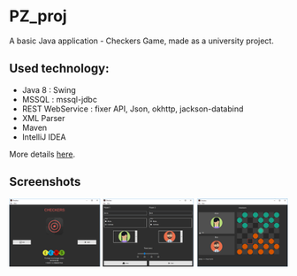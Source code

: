 # PZ_proj
A basic Java application - Checkers Game, made as a university project.


## Used technology: 
* Java 8 : Swing
* MSSQL : mssql-jdbc
* REST WebService : fixer API, Json, okhttp, jackson-databind
* XML Parser
* Maven
* IntelliJ IDEA
  
  
More details [here](/Wymagania_projektu.md).


## Screenshots
![screen4](/screenshots/screen4.png)
